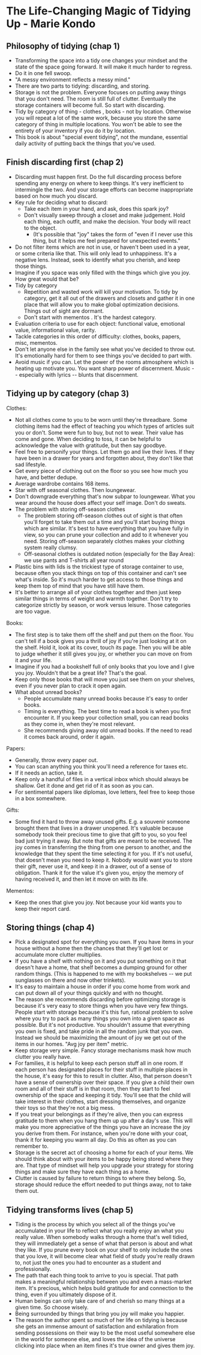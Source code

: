 # The Life-Changing Magic of Tidying Up - Marie Kondo

## Philosophy of tidying (chap 1)

* Transforming the space into a tidy one changes your mindset and the state of the space going
  forward. It will make it much harder to regress.
* Do it in one fell swoop.
* "A messy environment reflects a messy mind."
* There are two parts to tidying: discarding, and storing.
* Storage is not the problem. Everyone focuses on putting away things that you don't need. The room
  is still full of clutter. Eventually the storage containers will become full. So start with
  discarding.
* Tidy by category of thing - clothes , books - not by location. Otherwise you will repeat a lot of
  the same work, because you store the same category of thing in multiple locations. You won't be
  able to see the entirety of your inventory if you do it by location.
* This book is about "special event tidying", not the mundane, essential daily activity of putting
  back the things that you've used.

## Finish discarding first (chap 2)

* Discarding must happen first. Do the full discarding process before spending any energy on where
  to keep things. It's very inefficient to intermingle the two. And your storage efforts can become
  inappropriate based on how much you discard.
* Key rule for deciding what to discard:
  * Take each item in your hand, and ask, does this spark joy?
  * Don't visually sweep through a closet and make judgement. Hold each thing, each outfit, and make
    the decision. Your body will react to the object.
    * (It's possible that "joy" takes the form of "even if I never use this thing, but it helps me
      feel prepared for unexpected events."
* Do not filter items which are not in use, or haven't been used in a year, or some criteria like
  that. This will only lead to unhappiness. It's a negative lens. Instead, seek to identify what you
  cherish, and keep those things.
* Imagine if you space was only filled with the things which give you joy. How great would that be?
* Tidy by category
  * Repetition and wasted work will kill your motivation. To tidy by category, get it all out of the
    drawers and closets and gather it in one place that will allow you to make global optimization
    decisions. Things out of sight are dormant.
  * Don't start with mementos . It's the hardest category.
* Evaluation criteria to use for each object: functional value, emotional value, informational
  value, rarity.
* Tackle categories in this order of difficulty: clothes, books, papers, misc, mementos.
* Don't let anyone else in the family see what you've decided to throw out. It's emotionally hard
  for them to see things you've decided to part with.
* Avoid music if you can. Let the power of the rooms atmosphere which is heating up motivate you.
  You want sharp power of discernment. Music -- especially with lyrics -- blunts that discernment.

## Tidying up by category (chap 3)

Clothes:

* Not all clothes come to you to be worn until they're threadbare. Some clothing items had the
  effect of teaching you which types of articles suit you or don't. Some were fun to buy, but not to
  wear. Their value has come and gone. When deciding to toss, it can be helpful to acknowledge the
  value with gratitude, but then say goodbye.
* Feel free to personify your things. Let them go and live their lives. If they have been in a
  drawer for years and forgotten about, they don't like that sad lifestyle.
* Get every piece of clothing out on the floor so you see how much you have, and better dedupe.
* Average wardrobe contains 168 items.
* Star with off seasonal clothes. Then loungewear.
* Don't downgrade everything that's now subpar to loungewear. What you wear around the house does
  affect your self image. Don't do sweats.
* The problem with storing off-season clothes
  * The problem storing off-season clothes out of sight is that often you'll forget to take them out
    a time and you'll start buying things which are similar. It's best to have everything that you
    have fully in view, so you can prune your collection and add to it whenever you need. Storing
    off-season separately clothes makes your clothing system really clumsy.
  * Off-seasonal clothes is outdated notion (especially for the Bay Area): we use pants and T-shirts
    all year round
* Plastic bins with lids is the trickiest type of storage container to use, because often you stack
  things on top of this container and can't see what's inside. So it's much harder to get access to
  those things and keep them top of mind that you have still have them.
* It's better to arrange all of your clothes together and then just keep similar things in terms of
  weight and warmth together. Don't try to categorize strictly by season, or work versus leisure.
  Those categories are too vague.

Books:

* The first step is to take them off the shelf and put them on the floor. You can't tell if a book
  gives you a thrill of joy if you're just looking at it on the shelf. Hold it, look at its cover,
  touch its page. Then you will be able to judge whether it still gives you joy, or whether you can
  move on from it and your life.
* Imagine if you had a bookshelf full of only books that you love and I give you joy. Wouldn't that
  be a great life? That's the goal.
* Keep only those books that will move you just see them on your shelves, even if you never plan to
  crack it open again.
* What about unread books?
  * People accumulate many unread books because it's easy to order books.
  * Timing is everything. The best time to read a book is when you first encounter it. If you keep
    your collection small, you can read books as they come in, when they're most relevant.
  * She recommends giving away old unread books. If the need to read it comes back around, order it
    again.

Papers:

* Generally, throw every paper out.
* You can scan anything you think you'll need a reference for taxes etc.
* If it needs an action, take it.
* Keep only a handful of files in a vertical inbox which should always be shallow. Get it done and
  get rid of it as soon as you can.
* For sentimental papers like diplomas, love letters, feel free to keep those in a box somewhere.

Gifts:

* Some find it hard to throw away unused gifts. E.g. a souvenir someone brought them that lives in a
  drawer unopened. It's valuable because somebody took their precious time to give that gift to you,
  so you feel bad just trying it away. But note that gifts are meant to be received. The joy comes
  in transferring the thing from one person to another, and the knowledge that they spent the time
  selecting it for you. If it's not useful, that doesn't mean you need to keep it. Nobody would want
  you to store their gift, never use it, and keep it in a drawer, out of a sense of obligation.
  Thank it for the value it's given you, enjoy the memory of having received it, and then let it
  move on with its life.

Mementos:

* Keep the ones that give you joy. Not because your kid wants you to keep their report card.

## Storing things (chap 4)

* Pick a designated spot for everything you own. If you have items in your house without a home then
  the chances that they'll get lost or accumulate more clutter multiplies.
* If you have a shelf with nothing on it and you put something on it that doesn't have a home, that
  shelf becomes a dumping ground for other random things. (This is happened to me with my
  bookshelves -- we put sunglasses on there and now other trinkets).
* It's easy to maintain a house in order if you come home from work and can put down all of your
  things quickly and with no thought.
* The reason she recommends discarding before optimizing storage is because it's very easy to store
  things when you have very few things. People start with storage because it's this fun, rational
  problem to solve where you try to pack as many things you own into a given space as possible. But
  it's not productive. You shouldn't assume that everything you own is fixed, and take pride in all
  the random junk that you own. Instead we should be maximizing the amount of joy we get out of the
  items in our homes. "Avg joy per item" metric.
* Keep storage very simple. Fancy storage mechanisms mask how much clutter you really have.
* For families, it is helpful to keep each person stuff all in one room. If each person has
  designated places for their stuff in multiple places in the house, it's easy for this to result in
  clutter. Also, that person doesn't have a sense of ownership over their space. If you give a child
  their own room and all of their stuff is in that room, then they start to feel ownership of the
  space and keeping it tidy. You'll see that the child will take interest in their clothes, start
  dressing themselves, and organize their toys so that they're not a big mess.
* If you treat your belongings as if they're alive, then you can express gratitude to them when you
  hang them up up after a day's use. This will make you more appreciative of the things you have an
  increase the joy you derive from them. For instance, when you're done with your coat, thank it for
  keeping you warm all day. Do this as often as you can remember to.
* Storage is the secret act of choosing a home for each of your items. We should think about with
  your items to be happy being stored where they are. That type of mindset will help you upgrade
  your strategy for storing things and make sure they have each thing as a home.
* Clutter is caused by failure to return things to where they belong. So, storage should reduce the
  effort needed to put things away, not to take them out.

## Tidying transforms lives (chap 5)

* Tiding is the process by which you select all of the things you've accumulated in your life to
  reflect what you really enjoy an what you really value. When somebody walks through a home that's
  well tidied, they will immediately get a sense of what that person is about and what they like. If
  you prune every book on your shelf to only include the ones that you love, it will become clear
  what field of study you're really drawn to, not just the ones you had to encounter as a student
  and professionally.
* The path that each thing took to arrive to you is special. That path makes a meaningful
  relationship between you and even a mass-market item. It's precious, which helps build gratitude
  for and connection to the thing, even if you ultimately dispose of it.
* Human beings can only take care of and cherish so many things at a given time. So choose wisely.
* Being surrounded by things that bring you joy will make you happier.
* The reason the author spent so much of her life on tidying is because she gets an immense amount
  of satisfaction and exhilaration from sending possessions on their way to be the most useful
  somewhere else in the world for someone else, and loves the idea of the universe clicking into
  place when an item fines it's true owner and gives them joy.
